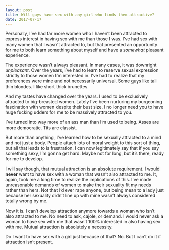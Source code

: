 ```yaml
---
layout: post
title: Will guys have sex with any girl who finds them attractive?
date: 2017-07-17
---
```


<p>Personally, I’ve had far more women who I haven’t been attracted to express interest in having sex with me than those I was. I’ve had sex with many women that I wasn’t attracted to, but that presented an opportunity for me to both learn something about myself and have a <i>somewhat</i> pleasant experience.</p><p>The experience wasn’t always pleasant. In many cases, it was downright <i>unpleasant</i>. Over the years, I’ve had to learn to reserve sexual expression strictly to those women I’m interested in. I’ve had to realize that my preferences were mine and not necessarily universal. Some guys like tall thin blondes. I like short thick brunettes.</p><p>And my tastes have changed over the years. I used to be exclusively attracted to big-breasted women. Lately I’ve been nurturing my burgeoning fascination with women despite their bust size. I no longer need you to have huge fucking udders for me to be massively attracted to you.</p><p>I’ve turned into way more of an ass man than I’m used to being. Asses are more democratic. Tits are classist.</p><p>But more than anything, I’ve learned how to be sexually attracted to a mind and not just a body. People attach lots of moral weight to this sort of thing, but all that leads to is frustration. I can now legitimately say that if you say something sexy, I’m gonna get hard. Maybe not for long, but it’s there, ready for me to develop.</p><p>I will say though, that mutual attraction is an absolute requirement. I would <b>never</b> want to have sex with a woman that wasn’t also attracted to me. It, again, took me a long time to realize the implications of this. I’ve made unreasonable demands of women to make their sexuality fit my needs rather than hers. Not that I’d ever rape anyone, but being mean to a lady just because her sexuality didn’t line up with mine wasn’t always considered totally wrong by me.</p><p>Now it is. I can’t develop attraction anymore towards a woman who isn’t also attracted to me. No need to ask, cajole, or demand. I would never ask a woman to have sex with me that wasn’t 100% interested in also having sex with me. Mutual attraction is absolutely a necessity.</p><p>Do I want to have sex with a girl just because of that? No. But I can’t do it if attraction isn’t present.</p>
